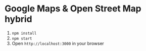 # Google Maps & Open Street Map hybrid
1. `npm install`
2. `npm start`
3. Open `http://localhost:3000` in your browser
